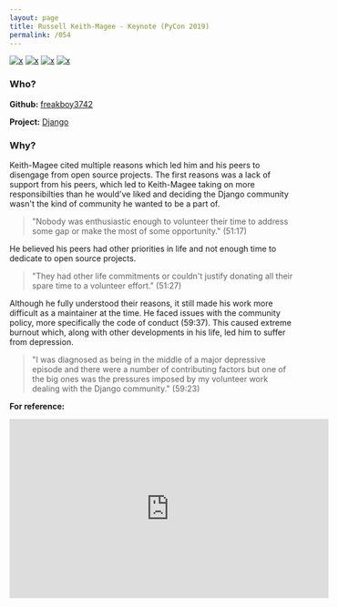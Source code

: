 ```yaml
---
layout: page
title: Russell Keith-Magee - Keynote (PyCon 2019)
permalink: /054
---
```


[![x](https://img.shields.io/badge/-Lack%20of%20Support-e2062c)](/#LOS) [![x](https://img.shields.io/badge/-Not%20Enough%20Time-orange)](/#NETE) [![x](https://img.shields.io/badge/-Policy%20Disagreements-purple)](/#PolicyD) [![x](https://img.shields.io/badge/-Health%20Reasons-5D3FD3)](/#HR) 

### Who?

**Github:** [freakboy3742](https://github.com/freakboy3742)

**Project:** [Django](https://github.com/django/django)

### Why?

Keith-Magee cited multiple reasons which led him and his peers to disengage from open source projects. The first reasons was a lack of support from his peers, which led to Keith-Magee taking on more responsibilties than he would've liked and deciding the Django community wasn't the kind of community he wanted to be a part of.

> "Nobody was enthusiastic enough to volunteer their time to address some gap or make the most of some opportunity." (51:17)

He believed his peers had other priorities in life and not enough time to dedicate to open source projects.

> "They had other life commitments or couldn't justify donating all their spare time to a volunteer effort." (51:27)

Although he fully understood their reasons, it still made his work more difficult as a maintainer at the time. He faced issues with the community policy, more specifically the code of conduct (59:37). This caused extreme burnout which, along with other developments in his life, led him to suffer from depression.

>  "I was diagnosed as being in the middle of a major depressive episode and there were a number of contributing factors but one of the big ones was the pressures imposed by my volunteer work dealing with the Django community." (59:23)

**For reference:**

<iframe width="560" height="315" src="https://www.youtube.com/embed/ftP5BQh1-YM?start=3077" title="YouTube video player" frameborder="0" allow="accelerometer; autoplay; clipboard-write; encrypted-media; gyroscope; picture-in-picture" allowfullscreen></iframe>

